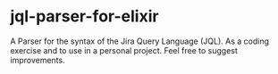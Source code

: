 # jql-parser-for-elixir
A Parser for the syntax of the Jira Query Language (JQL). As a coding exercise and to use in a personal project. Feel free to suggest improvements.
